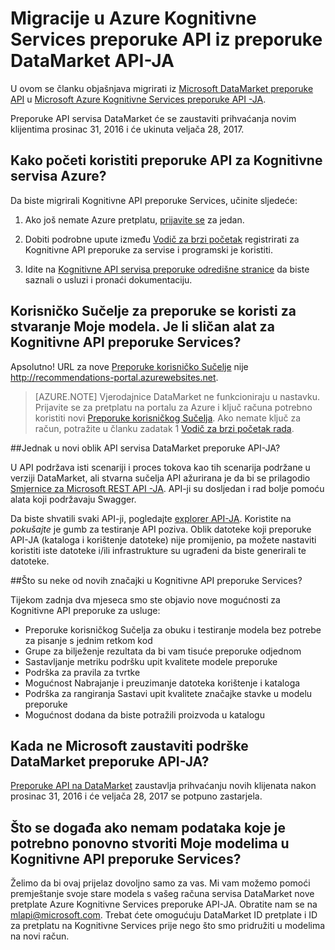 
<properties
    pageTitle="Migracije u Azure Kognitivne Services preporuke API iz preporuke DataMarket API | Microsoft Azure"
    description="Azure strojnog učenja preporuke – migracije kognitivne servisa za preporuke"
    services="cognitive-services"
    documentationCenter=""
    authors="luiscabrer"
    manager="jhubbard"
    editor="cgronlun"/>

<tags
    ms.service="cognitive-services"
    ms.workload="data-services"
    ms.tgt_pltfrm="na"
    ms.devlang="na"
    ms.topic="article"
    ms.date="09/01/2016"
    ms.author="luisca"/>


# <a name="migrate-to-azure-cognitive-services-recommendations-api-from-the-datamarket-recommendations-api"></a>Migracije u Azure Kognitivne Services preporuke API iz preporuke DataMarket API-JA
U ovom se članku objašnjava migrirati iz [Microsoft DataMarket preporuke API](https://datamarket.azure.com/dataset/amla/recommendations) u [Microsoft Azure Kognitivne Services preporuke API -JA](https://www.microsoft.com/cognitive-services/en-us/recommendations-api).

Preporuke API servisa DataMarket će se zaustaviti prihvaćanja novim klijentima prosinac 31, 2016 i će ukinuta veljača 28, 2017.

## <a name="how-do-i-start-using-the-azure-cognitive-services-recommendations-api"></a>Kako početi koristiti preporuke API za Kognitivne servisa Azure?

Da biste migrirali Kognitivne API preporuke Services, učinite sljedeće:

1.  Ako još nemate Azure pretplatu, [prijavite se](https://portal.azure.com/#create/Microsoft.CognitiveServices/apitype/Recommendations/pricingtier/S1) za jedan. 

1.  Dobiti podrobne upute između [Vodič za brzi početak](cognitive-services-recommendations-quick-start.md) registrirati za Kognitivne API preporuke za servise i programski je koristiti. 

1.  Idite na [Kognitivne API servisa preporuke odredišne stranice](https://www.microsoft.com/cognitive-services/en-us/recommendations-api) da biste saznali o usluzi i pronaći dokumentaciju.

## <a name="i-used-the-recommendations-ui-to-build-my-models-is-there-a-similar-tool-for-the-cognitive-services-recommendations-api"></a>Korisničko Sučelje za preporuke se koristi za stvaranje Moje modela. Je li sličan alat za Kognitivne API preporuke Services?

Apsolutno! URL za nove [Preporuke korisničko Sučelje](http://recommendations-portal.azurewebsites.net/) nije http://recommendations-portal.azurewebsites.net. 

>[AZURE.NOTE] Vjerodajnice DataMarket ne funkcioniraju u nastavku. Prijavite se za pretplatu na portalu za Azure i ključ računa potrebno koristiti novi [Preporuke korisničkog Sučelja](http://recommendations-portal.azurewebsites.net/).
Ako nemate ključ za račun, potražite u članku zadatak 1 [Vodič za brzi početak rada](cognitive-services-recommendations-quick-start.md).

##<a name="is-the-new-api-format-the-same-as-the-datamarket-recommendations-api"></a>Jednak u novi oblik API servisa DataMarket preporuke API-JA?

U API podržava isti scenariji i proces tokova kao tih scenarija podržane u verziji DataMarket, ali stvarna sučelja API ažurirana je da bi se prilagodio [Smjernice za Microsoft REST API -JA](https://github.com/Microsoft/api-guidelines/blob/master/Guidelines.md). API-ji su dosljedan i rad bolje pomoću alata koji podržavaju Swagger.

Da biste shvatili svaki API-ji, pogledajte [explorer API-JA](https://westus.dev.cognitive.microsoft.com/docs/services/Recommendations.V4.0/operations/56f30d77eda5650db055a3db).
Koristite na *pokušajte* je gumb za testiranje API poziva. Oblik datoteke koji preporuke API-JA (kataloga i korištenje datoteke) nije promijenio, pa možete nastaviti koristiti iste datoteke i/ili infrastrukture su ugrađeni da biste generirali te datoteke.

##<a name="what-are-some-new-features-in-the-cognitive-services-recommendations-api"></a>Što su neke od novih značajki u Kognitivne API preporuke Services?

Tijekom zadnja dva mjeseca smo ste objavio nove mogućnosti za Kognitivne API preporuke za usluge:
-   Preporuke korisničkog Sučelja za obuku i testiranje modela bez potrebe za pisanje s jednim retkom kod
-   Grupe za bilježenje rezultata da bi vam tisuće preporuke odjednom
-   Sastavljanje metriku podršku upit kvalitete modele preporuke
-   Podrška za pravila za tvrtke
-   Mogućnost Nabrajanje i preuzimanje datoteka korištenje i kataloga
-   Podrška za rangiranja Sastavi upit kvalitete značajke stavke u modelu preporuke
-   Mogućnost dodana da biste potražili proizvoda u katalogu

## <a name="when-does-microsoft-stop-supporting-the-datamarket-recommendations-api"></a>Kada ne Microsoft zaustaviti podrške DataMarket preporuke API-JA?

[Preporuke API na DataMarket](https://datamarket.azure.com/dataset/amla/recommendations) zaustavlja prihvaćanju novih klijenata nakon prosinac 31, 2016 i će veljača 28, 2017 se potpuno zastarjela. 

## <a name="what-if-i-dont-have-the-data-that-i-need-to-recreate-my-models-in-the-cognitive-services-recommendations-api"></a>Što se događa ako nemam podataka koje je potrebno ponovno stvoriti Moje modelima u Kognitivne API preporuke Services?

Želimo da bi ovaj prijelaz dovoljno samo za vas. Mi vam možemo pomoći premještanje svoje stare modela s vašeg računa servisa DataMarket nove pretplate Azure Kognitivne Services preporuke API-JA. Obratite nam se na [mlapi@microsoft.com](mailto://mlapi@microsoft.com). Trebat ćete omogućuju DataMarket ID pretplate i ID za pretplatu na Kognitivne Services prije nego što smo pridružiti u modelima na novi račun.
